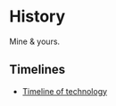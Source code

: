 # History

Mine & yours.

## Timelines

* [Timeline of technology](https://lemire.me/blog/a-short-history-of-technology/)
